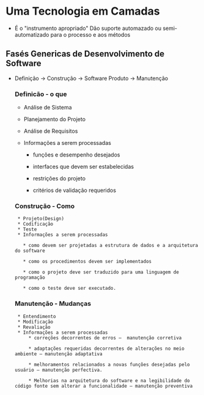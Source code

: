 # Uma Tecnologia em Camadas
 * É o "instrumento apropriado" Dão suporte automazado ou semi-automatizado para o processo e aos métodos
## Fasés Genericas de Desenvolvimento de Software
 * Definição -> Construção -> Software Produto -> Manutenção

   ### Definicão - o que
   
      * Análise de Sistema
      * Planejamento do Projeto
      * Análise de Requisitos
      * Informações a serem processadas

        - funções e desempenho desejados

        - interfaces que devem ser estabelecidas

        -  restrições do projeto
     
        -  critérios de validação requeridos    
    
   ### Construção - Como 
        * Projeto(Design)
        * Codificação
        * Teste
        * Informações a serem processadas
         
          * como devem ser projetadas a estrutura de dados e a arquitetura do software

          * como os procedimentos devem ser implementados

          * como o projeto deve ser traduzido para uma linguagem de programação

          * como o teste deve ser executado.    
   
   ### Manutenção - Mudanças
        * Entendimento 
        * Modificação
        * Revaliação
        * Informações a serem processadas
            * correções decorrentes de erros –  manutenção corretiva

            * adaptações requeridas decorrentes de alterações no meio ambiente – manutenção adaptativa 

            * melhoramentos relacionados a novas funções desejadas pelo usuário – manutenção perfectiva.

            * Melhorias na arquitetura do software e na legibilidade do código fonte sem alterar a funcionalidade – manutenção preventiva
## 